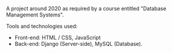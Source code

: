 A project around 2020 as required by a course entitled "Database Management Systems".

Tools and technologies used:
* Front-end: HTML / CSS, JavaScript
* Back-end: Django (Server-side), MySQL (Database).
